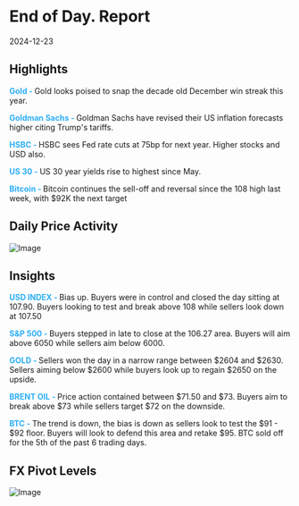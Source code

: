 # End of Day. Report

2024-12-23

<h2>Highlights</h2>
<strong style="color: #2caef7;">Gold - </strong> Gold looks poised to snap the decade old December win streak this year.

<strong style="color: #2caef7;">Goldman Sachs - </strong> Goldman Sachs have revised their US inflation forecasts higher citing Trump's tariffs.

<strong style="color: #2caef7;">HSBC - </strong> HSBC sees Fed rate cuts at 75bp for next year. Higher stocks and USD also.

<strong style="color: #2caef7;">US 30 - </strong> US 30 year yields rise to highest since May.

<strong style="color: #2caef7;">Bitcoin - </strong> Bitcoin continues the sell-off and reversal since the 108 high last week, with $92K the next target



<h2>Daily Price Activity</h2>
<img src="https://markleighedu.github.io/img/Tuesday/price.jpg" alt="Image"/>

<h2>Insights</h2>
<strong style="color: #2caef7;">USD INDEX - </strong> Bias up. Buyers were in control and closed the day sitting at 107.90. Buyers looking to test and break above 108 while sellers look down at 107.50

<strong style="color: #2caef7;">S&P 500 - </strong> Buyers stepped in late to close at the 106.27 area. Buyers will aim above 6050 while sellers aim below 6000.

<strong style="color: #2caef7;">GOLD - </strong> Sellers won the day in a narrow range between $2604 and $2630. Sellers aiming below $2600 while buyers look up to regain $2650 on the upside.

<strong style="color: #2caef7;">BRENT OIL - </strong> Price action contained between $71.50 and $73. Buyers aim to break above $73 while sellers target $72 on the downside.

<strong style="color: #2caef7;">BTC - </strong> The trend is down, the bias is down as sellers look to test the $91 - $92 floor. Buyers will look to defend this area and retake $95. BTC sold off for the 5th of the past 6 trading days.



<h2>FX Pivot Levels</h2>
<img src="https://markleighedu.github.io/img/Tuesday/pivot.jpg" alt="Image"/>